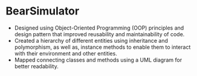 # BearSimulator

- Designed using Object-Oriented Programming (OOP) principles and design pattern that improved reusability and maintainability of code.
- Created a hierarchy of different entities using inheritance and polymorphism, as well as, instance methods to enable them to interact with their environment and other entities.
- Mapped connecting classes and methods using a UML diagram for better readability.

